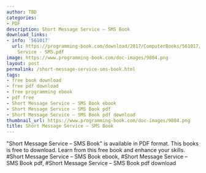 ```yaml
---
author: TBD
categories:
- PDF
description: Short Message Service – SMS Book
download_links:
- info: '561017'
  url: https://programming-book.com/download/2017/ComputerBooks/561017/Short Message
    Service - SMS.pdf
image: https://www.programming-book.com/doc-images/9804.png
layout: post
permalink: /short-message-service-sms-book.html
tags:
- free book download
- free pdf download
- free programming ebook
- pdf free
- Short Message Service – SMS Book ebook
- Short Message Service – SMS Book pdf
- Short Message Service – SMS Book pdf download
thumbnail_url: https://www.programming-book.com/doc-images/9804.png
title: Short Message Service – SMS Book
---
```


 
<div class="item-desc text-justify">
  "Short Message Service – SMS Book" is available in PDF format. This books is free to download. Learn from this free book and enhance your skills.
  <br>
  #Short Message Service – SMS Book ebook, #Short Message Service – SMS Book pdf, #Short Message Service – SMS Book pdf download
</div>